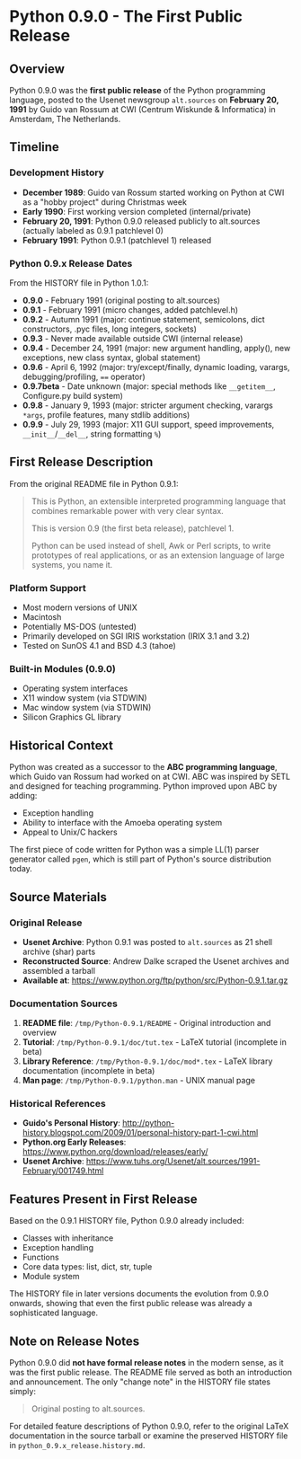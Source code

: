 # Python 0.9.0 - The First Public Release

## Overview

Python 0.9.0 was the **first public release** of the Python programming language, posted to the Usenet newsgroup `alt.sources` on **February 20, 1991** by Guido van Rossum at CWI (Centrum Wiskunde & Informatica) in Amsterdam, The Netherlands.

## Timeline

### Development History
- **December 1989**: Guido van Rossum started working on Python at CWI as a "hobby project" during Christmas week
- **Early 1990**: First working version completed (internal/private)
- **February 20, 1991**: Python 0.9.0 released publicly to alt.sources (actually labeled as 0.9.1 patchlevel 0)
- **February 1991**: Python 0.9.1 (patchlevel 1) released

### Python 0.9.x Release Dates

From the HISTORY file in Python 1.0.1:

- **0.9.0** - February 1991 (original posting to alt.sources)
- **0.9.1** - February 1991 (micro changes, added patchlevel.h)
- **0.9.2** - Autumn 1991 (major: continue statement, semicolons, dict constructors, .pyc files, long integers, sockets)
- **0.9.3** - Never made available outside CWI (internal release)
- **0.9.4** - December 24, 1991 (major: new argument handling, apply(), new exceptions, new class syntax, global statement)
- **0.9.6** - April 6, 1992 (major: try/except/finally, dynamic loading, varargs, debugging/profiling, `==` operator)
- **0.9.7beta** - Date unknown (major: special methods like `__getitem__`, Configure.py build system)
- **0.9.8** - January 9, 1993 (major: stricter argument checking, varargs `*args`, profile features, many stdlib additions)
- **0.9.9** - July 29, 1993 (major: X11 GUI support, speed improvements, `__init__`/`__del__`, string formatting `%`)

## First Release Description

From the original README file in Python 0.9.1:

> This is Python, an extensible interpreted programming language that combines remarkable power with very clear syntax.
>
> This is version 0.9 (the first beta release), patchlevel 1.
>
> Python can be used instead of shell, Awk or Perl scripts, to write prototypes of real applications, or as an extension language of large systems, you name it.

### Platform Support
- Most modern versions of UNIX
- Macintosh
- Potentially MS-DOS (untested)
- Primarily developed on SGI IRIS workstation (IRIX 3.1 and 3.2)
- Tested on SunOS 4.1 and BSD 4.3 (tahoe)

### Built-in Modules (0.9.0)
- Operating system interfaces
- X11 window system (via STDWIN)
- Mac window system (via STDWIN)
- Silicon Graphics GL library

## Historical Context

Python was created as a successor to the **ABC programming language**, which Guido van Rossum had worked on at CWI. ABC was inspired by SETL and designed for teaching programming. Python improved upon ABC by adding:
- Exception handling
- Ability to interface with the Amoeba operating system
- Appeal to Unix/C hackers

The first piece of code written for Python was a simple LL(1) parser generator called `pgen`, which is still part of Python's source distribution today.

## Source Materials

### Original Release
- **Usenet Archive**: Python 0.9.1 was posted to `alt.sources` as 21 shell archive (shar) parts
- **Reconstructed Source**: Andrew Dalke scraped the Usenet archives and assembled a tarball
- **Available at**: https://www.python.org/ftp/python/src/Python-0.9.1.tar.gz

### Documentation Sources
1. **README file**: `/tmp/Python-0.9.1/README` - Original introduction and overview
2. **Tutorial**: `/tmp/Python-0.9.1/doc/tut.tex` - LaTeX tutorial (incomplete in beta)
3. **Library Reference**: `/tmp/Python-0.9.1/doc/mod*.tex` - LaTeX library documentation (incomplete in beta)
4. **Man page**: `/tmp/Python-0.9.1/python.man` - UNIX manual page

### Historical References
- **Guido's Personal History**: http://python-history.blogspot.com/2009/01/personal-history-part-1-cwi.html
- **Python.org Early Releases**: https://www.python.org/download/releases/early/
- **Usenet Archive**: https://www.tuhs.org/Usenet/alt.sources/1991-February/001749.html

## Features Present in First Release

Based on the 0.9.1 HISTORY file, Python 0.9.0 already included:
- Classes with inheritance
- Exception handling
- Functions
- Core data types: list, dict, str, tuple
- Module system

The HISTORY file in later versions documents the evolution from 0.9.0 onwards, showing that even the first public release was already a sophisticated language.

## Note on Release Notes

Python 0.9.0 did **not have formal release notes** in the modern sense, as it was the first public release. The README file served as both an introduction and announcement. The only "change note" in the HISTORY file states simply:

> Original posting to alt.sources.

For detailed feature descriptions of Python 0.9.0, refer to the original LaTeX documentation in the source tarball or examine the preserved HISTORY file in `python_0.9.x_release.history.md`.
